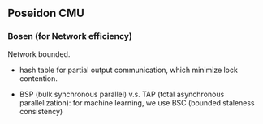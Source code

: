 ## Poseidon CMU

### Bosen (for Network efficiency)

Network bounded.

* hash table for partial output communication, which minimize lock contention.

* BSP (bulk synchronous parallel) v.s. TAP (total asynchronous parallelization): for machine learning, we use BSC (bounded staleness consistency)

